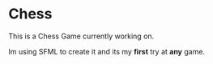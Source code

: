 # Chess
This is a Chess Game currently working on.

Im using SFML to create it and its my **first** try at **any** game.
